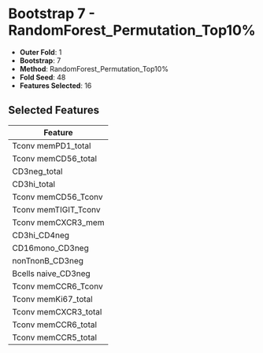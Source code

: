 # Bootstrap 7 - RandomForest_Permutation_Top10%

- **Outer Fold**: 1
- **Bootstrap**: 7
- **Method**: RandomForest_Permutation_Top10%
- **Fold Seed**: 48
- **Features Selected**: 16

## Selected Features

| Feature |
|---------|
| Tconv memPD1_total |
| Tconv memCD56_total |
| CD3neg_total |
| CD3hi_total |
| Tconv memCD56_Tconv |
| Tconv memTIGIT_Tconv |
| Tconv memCXCR3_mem |
| CD3hi_CD4neg |
| CD16mono_CD3neg |
| nonTnonB_CD3neg |
| Bcells naive_CD3neg |
| Tconv memCCR6_Tconv |
| Tconv memKi67_total |
| Tconv memCXCR3_total |
| Tconv memCCR6_total |
| Tconv memCCR5_total |
